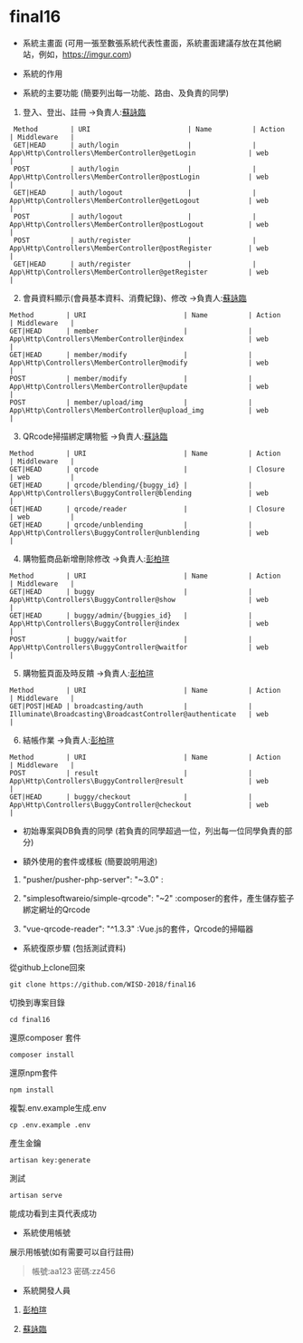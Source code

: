 # final16
* 系統主畫面 (可用一張至數張系統代表性畫面，系統畫面建議存放在其他網站，例如，https://imgur.com)

* 系統的作用 

* 系統的主要功能 (簡要列出每一功能、路由、及負責的同學)
1. 登入、登出、註冊 ->負責人:[蘇詠臨](https://github.com/3A532035)
```
 Method        | URI                        | Name          | Action                                                     | Middleware   |
 GET|HEAD      | auth/login                 |               | App\Http\Controllers\MemberController@getLogin             | web          |
 POST          | auth/login                 |               | App\Http\Controllers\MemberController@postLogin            | web          |
 GET|HEAD      | auth/logout                |               | App\Http\Controllers\MemberController@getLogout            | web          |
 POST          | auth/logout                |               | App\Http\Controllers\MemberController@postLogout           | web          |
 POST          | auth/register              |               | App\Http\Controllers\MemberController@postRegister         | web          |
 GET|HEAD      | auth/register              |               | App\Http\Controllers\MemberController@getRegister          | web          |
```
2. 會員資料顯示(會員基本資料、消費紀錄)、修改 ->負責人:[蘇詠臨](https://github.com/3A532035)

```
Method        | URI                        | Name          | Action                                                     | Middleware   |
GET|HEAD      | member                     |               | App\Http\Controllers\MemberController@index                | web          |
GET|HEAD      | member/modify              |               | App\Http\Controllers\MemberController@modify               | web          |
POST          | member/modify              |               | App\Http\Controllers\MemberController@update               | web          |
POST          | member/upload/img          |               | App\Http\Controllers\MemberController@upload_img           | web          |
```
3. QRcode掃描綁定購物籃 ->負責人:[蘇詠臨](https://github.com/3A532035)

```
Method        | URI                        | Name          | Action                                                     | Middleware   |
GET|HEAD      | qrcode                     |               | Closure                                                    | web          |
GET|HEAD      | qrcode/blending/{buggy_id} |               | App\Http\Controllers\BuggyController@blending              | web          |
GET|HEAD      | qrcode/reader              |               | Closure                                                    | web          |
GET|HEAD      | qrcode/unblending          |               | App\Http\Controllers\BuggyController@unblending            | web          |
```
4. 購物籃商品新增刪除修改 ->負責人:[彭柏瑄](https://github.com/aa349276)
```
Method        | URI                        | Name          | Action                                                     | Middleware   |
GET|HEAD      | buggy                      |               | App\Http\Controllers\BuggyController@show                  | web          |
GET|HEAD      | buggy/admin/{buggies_id}   |               | App\Http\Controllers\BuggyController@index                 | web          |
POST          | buggy/waitfor              |               | App\Http\Controllers\BuggyController@waitfor               | web          |
```
5. 購物籃頁面及時反饋 ->負責人:[彭柏瑄](https://github.com/aa349276)

```
Method        | URI                        | Name          | Action                                                     | Middleware   |
GET|POST|HEAD | broadcasting/auth          |               | Illuminate\Broadcasting\BroadcastController@authenticate   | web          |
```
6. 結帳作業 ->負責人:[彭柏瑄](https://github.com/aa349276)

```
Method        | URI                        | Name          | Action                                                     | Middleware   |
POST          | result                     |               | App\Http\Controllers\BuggyController@result                | web          |
GET|HEAD      | buggy/checkout             |               | App\Http\Controllers\BuggyController@checkout              | web          |
```

* 初始專案與DB負責的同學 (若負責的同學超過一位，列出每一位同學負責的部分)


* 額外使用的套件或樣板 (簡要說明用途)

1. "pusher/pusher-php-server": "~3.0" :

2. "simplesoftwareio/simple-qrcode": "~2" :composer的套件，產生儲存籃子綁定網址的Qrcode

3. "vue-qrcode-reader": "^1.3.3" :Vue.js的套件，Qrcode的掃瞄器

* 系統復原步驟 (包括測試資料)

從github上clone回來
```
git clone https://github.com/WISD-2018/final16
```
切換到專案目錄
```
cd final16
```
還原composer 套件
```
composer install
```
還原npm套件
```
npm install
```
複製.env.example生成.env
```
cp .env.example .env
```
產生金鑰
```
artisan key:generate
```
測試
```
artisan serve
```
能成功看到主頁代表成功

* 系統使用帳號

展示用帳號(如有需要可以自行註冊)
> 帳號:aa123 密碼:zz456
* 系統開發人員

1. [彭柏瑄](https://github.com/aa349276)

2. [蘇詠臨](https://github.com/3A532035)
